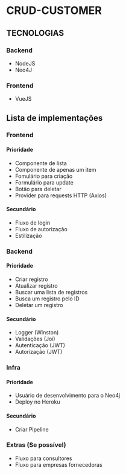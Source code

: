 # CRUD-CUSTOMER

## TECNOLOGIAS

### Backend

* NodeJS
* Neo4J

### Frontend

* VueJS

## Lista de implementações

### Frontend

#### Prioridade

* Componente de lista
* Componente de apenas um item
* Fomulário para criação
* Formulário para update
* Botão para deletar
* Provider para requests HTTP (Axios)

#### Secundário

* Fluxo de login
* Fluxo de autorização
* Estilização

### Backend

#### Prioridade

* Criar registro
* Atualizar registro
* Buscar uma lista de registros
* Busca um registro pelo ID
* Deletar um registro

#### Secundário

* Logger (Winston)
* Validações (Joi)
* Autenticação (JWT)
* Autorização (JWT)

### Infra

#### Prioridade

* Usuário de desenvolvimento para o Neo4j
* Deploy no Heroku

#### Secundário

* Criar Pipeline

### Extras (Se possível)

* Fluxo para consultores
* Fluxo para empresas fornecedoras
